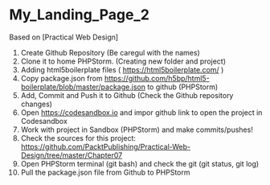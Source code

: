 # My_Landing_Page_2
Based on [Practical Web Design]
1) Create Github Repository (Be caregul with the names)
2) Clone it to home PHPStorm. (Creating new folder and project)
3) Adding html5boilerplate files ( https://html5boilerplate.com/ )
4) Copy package.json from https://github.com/h5bp/html5-boilerplate/blob/master/package.json to github (PHPStorm)
5) Add, Commit and Push it to Github (Check the Github repository changes)
6) Open https://codesandbox.io and impor github link to open the project in Codesandbox
7) Work with project in Sandbox (PHPStorm) and make commits/pushes!
8) Check the sources for this project: https://github.com/PacktPublishing/Practical-Web-Design/tree/master/Chapter07
9) Open PHPStorm terminal (git bash) and check the git (git status, git log)
10) Pull the package.json file from Github to PHPStorm
